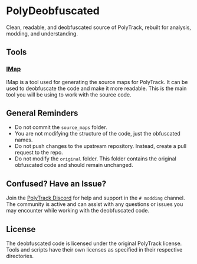 # PolyDeobfuscated

Clean, readable, and deobfuscated source of PolyTrack, rebuilt for analysis, modding, and understanding.

## Tools

### [IMap](./tools/imap/)

IMap is a tool used for generating the source maps for PolyTrack. It can be used to deobfuscate the code and make it more readable. This is the main tool you will be using to work with the source code.

## General Reminders

- Do not commit the `source_maps` folder.
- You are not modifying the structure of the code, just the obfuscated names.
- Do not push changes to the upstream repository. Instead, create a pull request to the repo.
- Do not modify the `original` folder. This folder contains the original obfuscated code and should remain unchanged.

## Confused? Have an Issue?

Join the [PolyTrack Discord](https://discord.gg/kzSNuh4ZTu) for help and support in the `# modding` channel. The community is active and can assist with any questions or issues you may encounter while working with the deobfuscated code.

## License

The deobfuscated code is licensed under the original PolyTrack license. Tools and scripts have their own licenses as specified in their respective directories.

